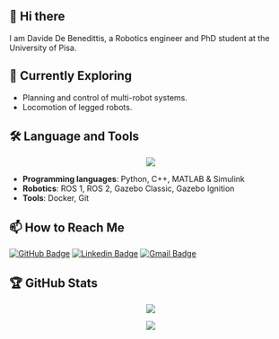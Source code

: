 ## 👋 Hi there
I am Davide De Benedittis, a Robotics engineer and PhD student at the University of Pisa.

## 🔭 Currently Exploring
- Planning and control of multi-robot systems.
- Locomotion of legged robots.

## 🛠️ Language and Tools
<!-- [![My Skills](https://skillicons.dev/icons?i=python,cpp,ros,git,docker)](https://skillicons.dev) -->

<p align="center">
  <a href="https://skillicons.dev">
    <img src="https://skillicons.dev/icons?i=ros,python,cpp,matlab,docker,git" />
  </a>
</p>

- **Programming languages**: Python, C++, MATLAB & Simulink
- **Robotics**: ROS 1, ROS 2, Gazebo Classic, Gazebo Ignition
- **Tools**: Docker, Git


## 📫 How to Reach Me
[![GitHub Badge](https://img.shields.io/badge/-@ddebenedittis-%23181717?style=flat&logo=github)](https://github.com/ddebenedittis)
[![Linkedin Badge](https://img.shields.io/badge/-@davide--de--benedittis-blue?style=flat&logo=Linkedin&logoColor=white&link=https://www.linkedin.com/in/davide-de-benedittis/)](https://www.linkedin.com/in/davide-de-benedittis/)
[![Gmail Badge](https://img.shields.io/badge/-davide.debenedittis@gmail.com-c14438?style=flat&logo=Gmail&logoColor=white&link=mailto:davide.debenedittis@gmail.com)](mailto:davide.debenedittis@gmail.com)

## 🏆 GitHub Stats
<!-- [![Anurag's GitHub stats](https://github-readme-stats.vercel.app/api?username=ddebenedittis&theme=github_dark_dimmed&show_icons=true&rank_icon=percentile)](https://github.com/ddebenedittis) -->

<p align="center">
<picture>
  <source
    srcset="https://github-readme-stats.vercel.app/api?username=ddebenedittis&theme=github_dark_dimmed&show_icons=true&rank_icon=percentile"
    media="(prefers-color-scheme: dark)"
  />
  <source
    srcset="https://github-readme-stats.vercel.app/api?username=ddebenedittis&theme=default&show_icons=true&rank_icon=percentile"
    media="(prefers-color-scheme: light), (prefers-color-scheme: no-preference)"
  />
  <img src="https://github-readme-stats.vercel.app/api?username=ddebenedittis&show_icons=true&rank_icon=percentile" />
</picture>
</p>

<!-- ![Visitor Badge](https://visitor-badge.laobi.icu/badge?page_id=ddebenedittis.ddebenedittis) -->

<p align="center">
  <a>
    <img src="https://visitor-badge.laobi.icu/badge?page_id=ddebenedittis.ddebenedittis" />
  </a>
</p>

<!--
**ddebenedittis/ddebenedittis** is a ✨ _special_ ✨ repository because its `README.md` (this file) appears on your GitHub profile.

Here are some ideas to get you started:

- 🔭 I’m currently working on ...
- 🌱 I’m currently learning ...
- 👯 I’m looking to collaborate on ...
- 🤔 I’m looking for help with ...
- 💬 Ask me about ...
- 📫 How to reach me: ...
- 😄 Pronouns: ...
- ⚡ Fun fact: ...
-->
